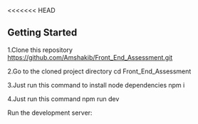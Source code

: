 <<<<<<< HEAD


## Getting Started
1.Clone this repository
https://github.com/Amshakib/Front_End_Assessment.git

2.Go to the cloned project directory
cd Front_End_Assessment 

3.Just run this command to install node dependencies
npm i

4.Just run this command
npm run dev

Run the development server:




